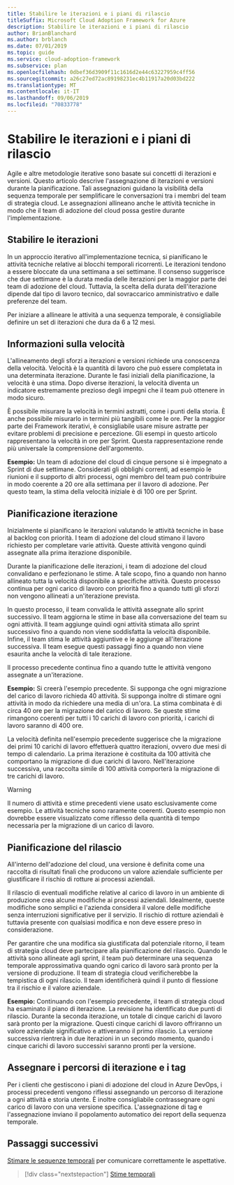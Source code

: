 ```yaml
---
title: Stabilire le iterazioni e i piani di rilascio
titleSuffix: Microsoft Cloud Adoption Framework for Azure
description: Stabilire le iterazioni e i piani di rilascio
author: BrianBlanchard
ms.author: brblanch
ms.date: 07/01/2019
ms.topic: guide
ms.service: cloud-adoption-framework
ms.subservice: plan
ms.openlocfilehash: 0dbef36d3909f11c1616d2e44c63227959c4ff56
ms.sourcegitcommit: a26c27ed72ac89198231ec4b11917a20d03bd222
ms.translationtype: MT
ms.contentlocale: it-IT
ms.lasthandoff: 09/06/2019
ms.locfileid: "70833778"
---
```

# <a name="establish-iterations-and-release-plans"></a>Stabilire le iterazioni e i piani di rilascio

Agile e altre metodologie iterative sono basate sui concetti di iterazioni e versioni. Questo articolo descrive l'assegnazione di iterazioni e versioni durante la pianificazione. Tali assegnazioni guidano la visibilità della sequenza temporale per semplificare le conversazioni tra i membri del team di strategia cloud. Le assegnazioni allineano anche le attività tecniche in modo che il team di adozione del cloud possa gestire durante l'implementazione.

## <a name="establish-iterations"></a>Stabilire le iterazioni

In un approccio iterativo all'implementazione tecnica, si pianificano le attività tecniche relative ai blocchi temporali ricorrenti. Le iterazioni tendono a essere bloccate da una settimana a sei settimane. Il consenso suggerisce che due settimane è la durata media delle iterazioni per la maggior parte dei team di adozione del cloud. Tuttavia, la scelta della durata dell'iterazione dipende dal tipo di lavoro tecnico, dal sovraccarico amministrativo e dalle preferenze del team.

Per iniziare a allineare le attività a una sequenza temporale, è consigliabile definire un set di iterazioni che dura da 6 a 12 mesi.

## <a name="understand-velocity"></a>Informazioni sulla velocità

L'allineamento degli sforzi a iterazioni e versioni richiede una conoscenza della velocità. Velocità è la quantità di lavoro che può essere completata in una determinata iterazione. Durante le fasi iniziali della pianificazione, la velocità è una stima. Dopo diverse iterazioni, la velocità diventa un indicatore estremamente prezioso degli impegni che il team può ottenere in modo sicuro.

È possibile misurare la velocità in termini astratti, come i punti della storia. È anche possibile misurarlo in termini più tangibili come le ore. Per la maggior parte dei Framework iterativi, è consigliabile usare misure astratte per evitare problemi di precisione e percezione. Gli esempi in questo articolo rappresentano la velocità in ore per Sprint. Questa rappresentazione rende più universale la comprensione dell'argomento.

**Esempio:** Un team di adozione del cloud di cinque persone si è impegnato a Sprint di due settimane. Considerati gli obblighi correnti, ad esempio le riunioni e il supporto di altri processi, ogni membro del team può contribuire in modo coerente a 20 ore alla settimana per il lavoro di adozione. Per questo team, la stima della velocità iniziale è di 100 ore per Sprint.

## <a name="iteration-planning"></a>Pianificazione iterazione

Inizialmente si pianificano le iterazioni valutando le attività tecniche in base al backlog con priorità. I team di adozione del cloud stimano il lavoro richiesto per completare varie attività. Queste attività vengono quindi assegnate alla prima iterazione disponibile.

Durante la pianificazione delle iterazioni, i team di adozione del cloud convalidano e perfezionano le stime. A tale scopo, fino a quando non hanno allineato tutta la velocità disponibile a specifiche attività. Questo processo continua per ogni carico di lavoro con priorità fino a quando tutti gli sforzi non vengono allineati a un'iterazione prevista.

In questo processo, il team convalida le attività assegnate allo sprint successivo. Il team aggiorna le stime in base alla conversazione del team su ogni attività. Il team aggiunge quindi ogni attività stimata allo sprint successivo fino a quando non viene soddisfatta la velocità disponibile. Infine, il team stima le attività aggiuntive e le aggiunge all'iterazione successiva. Il team esegue questi passaggi fino a quando non viene esaurita anche la velocità di tale iterazione.

Il processo precedente continua fino a quando tutte le attività vengono assegnate a un'iterazione.

**Esempio:** Si creerà l'esempio precedente. Si supponga che ogni migrazione del carico di lavoro richieda 40 attività. Si supponga inoltre di stimare ogni attività in modo da richiedere una media di un'ora. La stima combinata è di circa 40 ore per la migrazione del carico di lavoro. Se queste stime rimangono coerenti per tutti i 10 carichi di lavoro con priorità, i carichi di lavoro saranno di 400 ore.

La velocità definita nell'esempio precedente suggerisce che la migrazione dei primi 10 carichi di lavoro effettuerà quattro iterazioni, ovvero due mesi di tempo di calendario. La prima iterazione è costituita da 100 attività che comportano la migrazione di due carichi di lavoro. Nell'iterazione successiva, una raccolta simile di 100 attività comporterà la migrazione di tre carichi di lavoro.

> [!WARNING]
> Il numero di attività e stime precedenti viene usato esclusivamente come esempio. Le attività tecniche sono raramente coerenti. Questo esempio non dovrebbe essere visualizzato come riflesso della quantità di tempo necessaria per la migrazione di un carico di lavoro.

## <a name="release-planning"></a>Pianificazione del rilascio

All'interno dell'adozione del cloud, una versione è definita come una raccolta di risultati finali che producono un valore aziendale sufficiente per giustificare il rischio di rotture ai processi aziendali.

Il rilascio di eventuali modifiche relative al carico di lavoro in un ambiente di produzione crea alcune modifiche ai processi aziendali. Idealmente, queste modifiche sono semplici e l'azienda considera il valore delle modifiche senza interruzioni significative per il servizio. Il rischio di rotture aziendali è tuttavia presente con qualsiasi modifica e non deve essere preso in considerazione.

Per garantire che una modifica sia giustificata dal potenziale ritorno, il team di strategia cloud deve partecipare alla pianificazione del rilascio. Quando le attività sono allineate agli sprint, il team può determinare una sequenza temporale approssimativa quando ogni carico di lavoro sarà pronto per la versione di produzione. Il team di strategia cloud verificherebbe la tempistica di ogni rilascio. Il team identificherà quindi il punto di flessione tra il rischio e il valore aziendale.

**Esempio:** Continuando con l'esempio precedente, il team di strategia cloud ha esaminato il piano di iterazione. La revisione ha identificato due punti di rilascio. Durante la seconda iterazione, un totale di cinque carichi di lavoro sarà pronto per la migrazione. Questi cinque carichi di lavoro offriranno un valore aziendale significativo e attiveranno il primo rilascio. La versione successiva rientrerà in due iterazioni in un secondo momento, quando i cinque carichi di lavoro successivi saranno pronti per la versione.

## <a name="assign-iteration-paths-and-tags"></a>Assegnare i percorsi di iterazione e i tag

Per i clienti che gestiscono i piani di adozione del cloud in Azure DevOps, i processi precedenti vengono riflessi assegnando un percorso di iterazione a ogni attività e storia utente. È inoltre consigliabile contrassegnare ogni carico di lavoro con una versione specifica. L'assegnazione di tag e l'assegnazione inviano il popolamento automatico dei report della sequenza temporale.

## <a name="next-steps"></a>Passaggi successivi

[Stimare le sequenze temporali](./timelines.md) per comunicare correttamente le aspettative.

> [!div class="nextstepaction"]
> [Stime temporali](./timelines.md)
